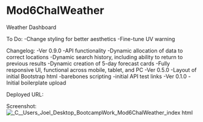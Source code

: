 # Mod6ChalWeather
Weather Dashboard

To Do:
  -Change styling for better aesthetics
  -Fine-tune UV warning

Changelog: 
-Ver 0.9.0
  -API functionality
  -Dynamic allocation of data to correct locations
  -Dynamic search history, including ability to return to previous results
  -Dynamic creation of 5-day forecast cards
  -Fully responsive UI, functional across mobile, tablet, and PC
-Ver 0.5.0
  -Layout of initial Bootstrap html
  -barebones scripting
  -initial API test links
 -Ver 0.1.0
  -Initial boilerplate upload


Deployed URL: 

Screenshot: ![_C__Users_Joel_Desktop_BootcampWork_Mod6ChalWeather_index html](https://user-images.githubusercontent.com/104104069/169196735-2a080505-05b7-4f9a-9bea-6427b099bf75.png)
